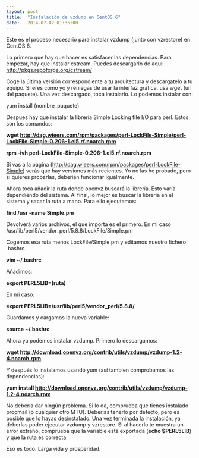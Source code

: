 ```yaml
---
layout: post
title:  "Instalación de vzdump en CentOS 6"
date:   2014-07-02 01:35:00
---
```


Este es el proceso necesario para instalar vzdump (junto con vzrestore) en CentOS 6.

Lo primero que hay que hacer es satisfacer las dependencias. Para empezar, hay que instalar cstream. Puedes descargarlo de aquí: http://pkgs.repoforge.org/cstream/

Coge la última versión correspondiente a tu arquitectura y descargatelo a tu equipo. Si eres como yo y reniegas de usar la interfaz gráfica, usa wget (url del paquete). Una vez descargado, toca instalarlo. Lo podemos instalar con:

yum install (nombre_paquete)

Despues hay que instalar la libreria Simple Locking file I/O para perl. Estos son los comandos:

**wget http://dag.wieers.com/rpm/packages/perl-LockFile-Simple/perl-LockFile-Simple-0.206-1.el5.rf.noarch.rpm**

**rpm -ivh perl-LockFile-Simple-0.206-1.el5.rf.noarch.rpm**

Si vas a la pagina (http://dag.wieers.com/rpm/packages/perl-LockFile-Simple) verás que hay versiones más recientes. Yo no las he probado, pero si quieres probarlas, deberían funcionar igualmente.

Ahora toca añadir la ruta donde openvz buscará la librería. Esto varía dependiendo del sistema. Al final, lo mejor es buscar la librería en el sistema y sacar la ruta a mano. Para ello ejecutamos:

**find /usr -name Simple.pm**

Devolverá varios archivos, el que importa es el primero. En mi caso /usr/lib/perl5/vendor_perl/5.8.8/LockFile/Simple.pm

Cogemos esa ruta menos LockFile/Simple.pm y editamos nuestro fichero .bashrc. 

**vim ~/.bashrc**

Añadimos:

**export PERL5LIB=(ruta)**

En mi caso:

**export PERL5LIB=/usr/lib/perl5/vendor_perl/5.8.8/**

Guardamos y cargamos la nueva variable:

**source ~/.bashrc**

Ahora ya podemos instalar vzdump. Primero lo descargamos:

**wget http://download.openvz.org/contrib/utils/vzdump/vzdump-1.2-4.noarch.rpm**

Y después lo instalamos usando yum (así tambien comprobamos las dependencias):

**yum install http://download.openvz.org/contrib/utils/vzdump/vzdump-1.2-4.noarch.rpm**

No debería dar ningún problema. Si lo da, comprueba que tienes instalado procmail (o cualquier otro MTU). Deberías tenerlo por defecto, pero es posible que lo hayas desinstalado. Una vez terminada la instalación, ya deberías poder ejecutar vzdump y vzrestore. Si al hacerlo te muestra un error extraño, comprueba que la variable está exportada (**echo $PERL5LIB**) y que la ruta es correcta.

Eso es todo. Larga vida y prosperidad.
